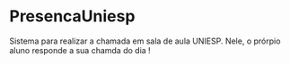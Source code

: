 # PresencaUniesp
Sistema para realizar a chamada em sala de aula UNIESP. Nele, o prórpio aluno responde a sua chamda do dia !
